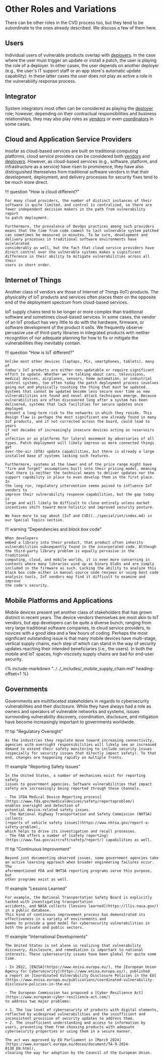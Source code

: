 # Other Roles and Variations

There can be other roles in the CVD process too, but they tend to be
subordinate to the ones already described. We discuss a few of them
here.

## Users

Individual users of vulnerable products overlap with [deployers](deployer.md).
In the case where the user must trigger an update or
install a patch, the user is playing the role of a deployer. In other
cases, the user depends on another deployer (e.g., the user's IT
support staff or an app store's automatic update capability). In these
latter cases the user does not play as active a role in the
vulnerability response process.

## Integrator

System integrators most often can be considered as playing the [deployer](deployer.md)
role; however, depending on their contractual responsibilities and
business relationships, they may also play roles as [vendors](vendor.md) or even
[coordinators](coordinator.md) in some cases.


## Cloud and Application Service Providers

Insofar as cloud-based services are built on traditional computing
platforms, cloud service providers can be considered both
[vendors](vendor.md) and [deployers](deployer.md).
However, as cloud-based services (e.g., software,
platform, and infrastructure as a service) have risen to prominence,
they have also distinguished themselves from traditional software
vendors in that their development, deployment, and delivery processes
for security fixes tend to be much more direct.

!!! question "How is cloud different?"

    For many cloud providers, the number of distinct instances of their
    software is quite limited, and control is centralized, so there are
    fewer independent decision makers in the path from vulnerability report
    to patch deployment.

    Furthermore, the prevalence of DevOps practices among such providers
    means that the time from code commit to last vulnerable system patched
    can sometimes be measured in minutes. To be sure, development and
    delivery processes in traditional software environments have accelerated
    considerably as well, but the fact that cloud service providers have
    direct control over the vulnerable systems makes a significant
    difference in their ability to mitigate vulnerabilities across all their
    users in short order.

## Internet of Things

Another class of vendors are those of Internet of Things (IoT)
products. The physicality of IoT products and services often places them
on the opposite end of the deployment spectrum from cloud-based
services.

IoT supply chains tend to be longer or more complex than traditional software
and sometimes cloud-based services.
In some cases, the vendor of an IoT product has very little to do with the hardware,
firmware, or software development of the product it sells. We frequently
observe pervasive use of third-party libraries in integrated products
with neither recognition of nor adequate planning for how to fix or
mitigate the vulnerabilities they inevitably contain.

!!! question "How is IoT different?"

    Unlike most other devices (laptops, PCs, smartphones, tablets), many of
    today's IoT products are either non-updatable or require significant
    effort to update. Whether we're talking about cars, televisions,
    medical devices, airplanes, sensors, home automation, or industrial
    control systems, too often today the patch deployment process involves
    going out and physically touching the thing that must be updated.
    Systems that cannot be updated become less secure over time as new
    vulnerabilities are found and novel attack techniques emerge. Because
    vulnerabilities are often discovered long after a system has been
    delivered, systems that lack facilities for secure updates once deployed
    present a long-term risk to the networks in which they reside. This
    design flaw is perhaps the most significant one already found in many
    IoT products, and if not corrected across the board, could lead to years
    if not decades of increasingly insecure devices acting as reservoirs of
    infection or as platforms for lateral movement by adversaries of all
    types. Patch deployment will likely improve as more connected things get
    over-the-air (OTA) update capabilities, but there is already a large
    installed base of systems lacking such features.
    
    Furthermore, systems at the lower end of the price range might have
    "fire and forget" assumptions built into their pricing model, meaning
    that there is neither the technical means to deliver updates nor the
    support capability in place to even develop them in the first place. In
    the long run, regulatory intervention seems poised to influence IoT vendors to
    improve their vulnerability response capabilities, but the gap today is
    large and will likely be difficult to close entirely unless market
    incentives shift toward more holistic and improved security posture.

    We have more to say about [IoT and CVD](../special/iot/index.md) in our Special Topics section.

!!! warning "Dependencies and *black box* code"

    When developers
    embed a library into their product, that product often inherits
    vulnerabilities subsequently found in the incorporated code. Although
    the third-party library problem is equally pervasive in the traditional
    computing, cloud, and mobile worlds, it is even more concerning in
    contexts where many libraries wind up as binary blobs and are simply
    included in the firmware as such. Lacking the ability to analyze this
    black box code either in manual source code reviews or using most code
    analysis tools, IoT vendors may find it difficult to examine and improve
    the code's security.



## Mobile Platforms and Applications

Mobile devices present yet another class of stakeholders that has grown
distinct in recent years. The device vendors themselves are most akin to
IoT vendors, but app developers can be quite a diverse bunch, ranging
from very large traditional software companies, to cloud service
providers, to novices with a good idea and a few hours of coding.
Perhaps the most significant outstanding issue is that many mobile
devices have multi-stage, vertical supply chains, each step of which can
stand in the way of security updates reaching their intended
beneficiaries (i.e., the users). In both the mobile and IoT
spaces, high-viscosity supply chains are bad for end-user
security.

{% include-markdown "../../_includes/_mobile_supply_chain.md" heading-offset=1 %}

## Governments

Governments are multifaceted stakeholders in regards to cybersecurity
vulnerabilities and their disclosure. While they have always had a role
as owners and operators of vulnerable networks and systems, issues
surrounding vulnerability discovery, coordination, disclosure, and
mitigation have become increasingly important to governments worldwide.


<div class="grid" markdown>

!!! tip "Regulatory Oversight"


    As the industries they regulate move toward increasing connectivity,
    agencies with oversight responsibilities will likely see an increased
    demand to extend their safety monitoring to include security issues
    (especially for security issues that directly impact safety). To that
    end, changes are happening rapidly on multiple fronts. 

!!! example "Reporting Safety Issues" 

    In the United States, a number of mechanisms exist for reporting safety
    issues to government agencies. Software vulnerabilities that impact
    safety are increasingly being reported through these channels.
    
    - The [FDA Medical Device Reporting process](https://www.fda.gov/medicaldevices/safety/reportaproblem/)
    enables oversight and detection of
    potential device-related safety issues.
    - The National Highway Transportation and Safety Commission (NHTSA) collects 
    [reports of vehicle safety issues](https://www.nhtsa.gov/report-a-safety-problem),
    which helps to drive its investigation and recall processes.
    - The FAA offers a number of [safety reporting](https://www.faa.gov/aircraft/safety/report/) capabilities as well.


!!! tip "Continuous Improvement"

    Beyond just documenting observed issues, some government agencies take
    an active learning approach when broader engineering failures occur. The
    aforementioned FDA and NHTSA reporting programs serve this purpose, but
    other programs exist as well. 

!!! example "Lessons Learned" 
    
    For example, the National Transportation Safety Board is explicitly tasked with investigating transportation
    accidents, and NASA collects [lessons learned](https://llis.nasa.gov/) in a public database.
    This kind of continuous improvement process has demonstrated its effectiveness in a variety of environments and 
    seems to provide a good model for cybersecurity vulnerabilities in both the private and public sectors.

</div>

!!! example "International Developments"

    The United States is not alone in realizing that vulnerability
    discovery, disclosure, and remediation is important to national
    interests. These cybersecurity issues have been global for quite some
    time.

    - In 2022, [ENISA](https://www.enisa.europa.eu/), the [European Union Agency for Cybersecurity](https://www.enisa.europa.eu/), published
    a report on [Coordinated Vulnerability Disclosure Policies in the EU](https://www.enisa.europa.eu/publications/coordinated-vulnerability-disclosure-policies-in-the-eu)

    - The European Commission has proposed a [Cyber Resilience Act](https://www.european-cyber-resilience-act.com/)
    to address two major problems:

    > 1. The low level of cybersecurity of products with digital elements, reflected by widespread vulnerabilities and the insufficient and inconsistent provision of security updates to address them.
    > 2. The insufficient understanding and access to information by users, preventing them from choosing products with adequate cybersecurity properties or using them in a secure manner.

    The act was approved by EU Parliament in [March 2024](https://www.europarl.europa.eu/doceo/document/TA-9-2024-0130_EN.html), 
    clearing the way for adoption by the Council of the European Union. 

